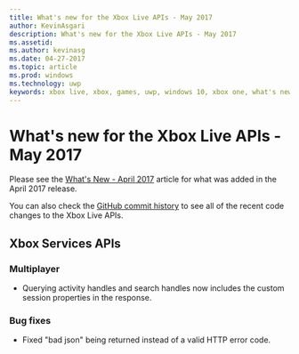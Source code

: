 ```yaml
---
title: What's new for the Xbox Live APIs - May 2017
author: KevinAsgari
description: What's new for the Xbox Live APIs - May 2017
ms.assetid:
ms.author: kevinasg
ms.date: 04-27-2017
ms.topic: article
ms.prod: windows
ms.technology: uwp
keywords: xbox live, xbox, games, uwp, windows 10, xbox one, what's new, may 2017
---
```


# What's new for the Xbox Live APIs - May 2017

Please see the [What's New - April 2017](1704-whats-new.md) article for what was added in the April 2017 release.

You can also check the [GitHub commit history](https://github.com/Microsoft/xbox-live-api/commits/master) to see all of the recent code changes to the Xbox Live APIs.

## Xbox Services APIs

### Multiplayer

* Querying activity handles and search handles now includes the custom session properties in the response.

### Bug fixes

* Fixed "bad json" being returned instead of a valid HTTP error code.
